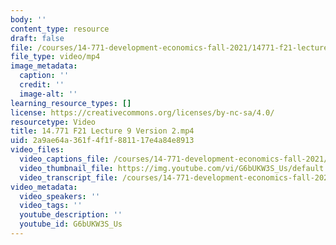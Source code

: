 ```yaml
---
body: ''
content_type: resource
draft: false
file: /courses/14-771-development-economics-fall-2021/14771-f21-lecture-9-version-2_360p_16_9.mp4
file_type: video/mp4
image_metadata:
  caption: ''
  credit: ''
  image-alt: ''
learning_resource_types: []
license: https://creativecommons.org/licenses/by-nc-sa/4.0/
resourcetype: Video
title: 14.771 F21 Lecture 9 Version 2.mp4
uid: 2a9ae64a-361f-4f1f-8811-17e4a84e8913
video_files:
  video_captions_file: /courses/14-771-development-economics-fall-2021/1Os1-Nr1ifRdURDFMxABmBZ2IiwRCdvv2_transcript.webvtt
  video_thumbnail_file: https://img.youtube.com/vi/G6bUKW3S_Us/default.jpg
  video_transcript_file: /courses/14-771-development-economics-fall-2021/1Os1-Nr1ifRdURDFMxABmBZ2IiwRCdvv2_transcript.pdf
video_metadata:
  video_speakers: ''
  video_tags: ''
  youtube_description: ''
  youtube_id: G6bUKW3S_Us
---
```

